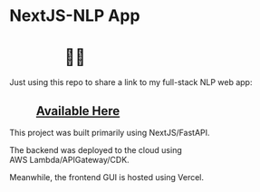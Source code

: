 # NextJS-NLP App
# &emsp; &emsp; &emsp;:technologist:

Just using this repo to share a link to my full-stack NLP web app: 

## &emsp;&emsp; **[Available Here](https://ai-helper-v1.vercel.app)** &emsp;&emsp; 

This project was built primarily using NextJS/FastAPI. 

The backend was deployed to the cloud using AWS&nbsp;Lambda/APIGateway/CDK.

Meanwhile, the frontend GUI is hosted using Vercel. 
